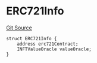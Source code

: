 # ERC721Info
[Git Source](https://github.com/supafinance/supa-foundry/blob/00eb35447ebc05e824f31afa1581898206764621/src/interfaces/ISupa.sol)


```solidity
struct ERC721Info {
    address erc721Contract;
    INFTValueOracle valueOracle;
}
```

